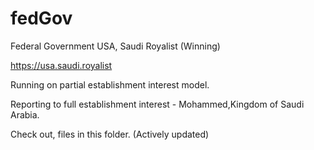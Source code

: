 # fedGov

Federal Government USA, Saudi Royalist (Winning)

https://usa.saudi.royalist

Running on partial establishment interest model.  

Reporting to full establishment interest - Mohammed,Kingdom of Saudi Arabia.

Check out, files in this folder. (Actively updated)
